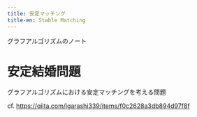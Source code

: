 ```yaml
---
title: 安定マッチング
title-en: Stable Matching
---
```


グラフアルゴリズムのノート

# 安定結婚問題

グラフアルゴリズムにおける安定マッチングを考える問題

cf. https://qiita.com/igarashi339/items/f0c2628a3db894d97f8f


